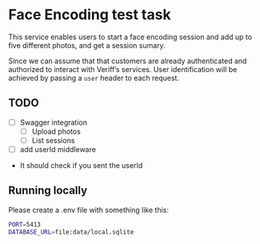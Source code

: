 # Face Encoding test task

This service enables users to start a face encoding session and add up to five different photos, and get a session sumary.

Since we can assume that that customers are already authenticated and authorized to
interact with Veriff’s services. User identification will be achieved by passing a `user` header to each request.


## TODO
- [ ] Swagger integration
    - [ ] Upload photos
    - [ ] List sessions
- [ ] add userId middleware
- It should check if you sent the userId


## Running locally

Please create a .env file with something like this:

```bash
PORT=5413
DATABASE_URL=file:data/local.sqlite
```
